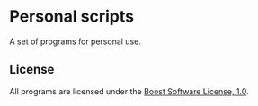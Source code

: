 # Personal scripts

A set of programs for personal use.

## License

All programs are licensed under the [Boost Software License, 1.0][license].


[license]: LICENSE.md
